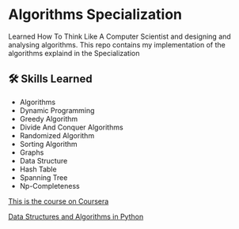 
# Algorithms Specialization

Learned How To Think Like A Computer Scientist and designing and analysing algorithms.
This repo contains my implementation of the algorithms explaind in the
Specialization


## 🛠 Skills Learned 
*  Algorithms 
*  Dynamic Programming
*  Greedy Algorithm
*  Divide And Conquer Algorithms
*  Randomized Algorithm
*  Sorting Algorithm
*  Graphs
*  Data Structure
*  Hash Table
* Spanning Tree
* Np-Completeness



[This is the course on Coursera](https://www.coursera.org/specializations/algorithms)

[Data Structures and Algorithms in Python](https://www.amazon.com/Structures-Algorithms-Python-Michael-Goodrich/dp/1118290275/ref=sr_1_1?crid=IE9AJ097MZ8C&keywords=data+structures+and+algorithms+in+python&qid=1644263053&s=books&sprefix=Data+Structures+and+Algorithms+in++%2Cstripbooks-intl-ship%2C387&sr=1-1)